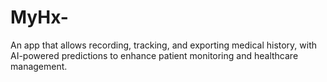 # MyHx-
An app that allows recording, tracking, and exporting medical history, with AI-powered predictions to enhance patient monitoring and healthcare management.
